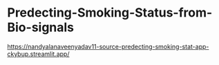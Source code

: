 ﻿# Predecting-Smoking-Status-from-Bio-signals
https://nandyalanaveenyadav11-source-predecting-smoking-stat-app-ckybup.streamlit.app/
